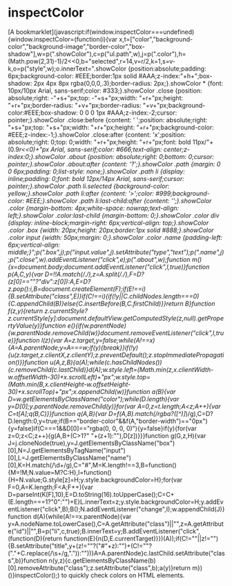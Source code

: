 inspectColor
============

[A bookmarklet](javascript:if(window.inspectColor===undefined){window.inspectColor=(function(i){var x,t=["color","background-color","background-image","border-color","box-shadow"],w=p(".showColor"),c=p("ul.path",w),j=p(".color"),h=(Math.pow(2,31)-1)/2<<0,b="selected",r=14,v=r/2,k=1,s=v-k,o=p("style",w);o.innerText=".showColor {position:absolute;padding: 6px;background-color: #EEE;border:1px solid #AAA;z-index:"+h+";box-shadow: 2px 4px 8px rgba(0,0,0,.3);border-radius: 2px;}.showColor * {font: 10px/10px Arial, sans-serif;color: #333;}.showColor .close {position: absolute;right: -"+s+"px;top: -"+s+"px;width: "+r+"px;height: "+r+"px;border-radius: "+v+"px;border-radius: "+v+"px;background-color:#EEE;box-shadow: 0 0 0 1px #AAA;z-index:-2;cursor: pointer;}.showColor .close:before {content: ' ';position: absolute;right: "+s+"px;top: "+s+"px;width: "+r+"px;height: "+r+"px;background-color: #EEE;z-index:-1;}.showColor .close:after {content: 'x';position: absolute;right: 0;top: 0;width: "+r+"px;height: "+r+"px;font: bold 11px/"+(0.9*r<<0)+"px Arial, sans-serif;color: #666;text-align: center;z-index:0;}.showColor .about {position: absolute;right: 0;bottom: 0;cursor: pointer;}.showColor .about:after {content: '?';}.showColor .path {margin: 0 0 6px;padding: 0;list-style: none;}.showColor .path li {display: inline;padding: 0;font: bold 12px/14px Arial, sans-serif;cursor: pointer;}.showColor .path li.selected {background-color: yellow;}.showColor .path li:after {content: '>';color: #999;background-color: #EEE;}.showColor .path li:last-child:after {content: '';}.showColor .color {margin-bottom: 4px;white-space: nowrap;text-align: left;}.showColor .color:last-child {margin-bottom: 0;}.showColor .color div {display: inline-block;margin-right: 6px;vertical-align: top;}.showColor .color .box {width: 20px;height: 20px;border:1px solid #888;}.showColor .color input {width: 50px;margin: 0;}.showColor .color .name {padding-left: 6px;vertical-align: middle;}";p(".box",j);p("input.value",j).setAttribute("type","text");p(".name",j);p(".close",w).addEventListener("click",e);p(".about",w);function m(){x=document.body;document.addEventListener("click",l,true)}function p(A,C,y){var D=!!A.match(/\./),z=A.split(/\./),F=D?(z[0]==""?"div":z[0]):A,E=D?z.pop():i,B=document.createElement(F);if(E!==i){B.setAttribute("class",E)}if(C!==i){if(!y||C.childNodes.length===0){C.appendChild(B)}else{C.insertBefore(B,C.firstChild)}}return B}function f(z,y){return z.currentStyle?z.currentStyle[y]:document.defaultView.getComputedStyle(z,null).getPropertyValue(y)}function e(){if(w.parentNode){w.parentNode.removeChild(w)}document.removeEventListener("click",l,true)}function l(z){var A=z.target,y=false;while(A!==x){A=A.parentNode;y=A===w;if(y){break}}if(!y){u(z.target,z.clientX,z.clientY);z.preventDefault();z.stopImmediatePropagation()}}function u(A,z,B){a(A);while(c.hasChildNodes()){c.removeChild(c.lastChild)}d(A);w.style.left=(Math.min(z,x.clientWidth-w.offsetWidth-30)+x.scrollLeft)+"px";w.style.top=(Math.min(B,x.clientHeight-w.offsetHeight-30)+x.scrollTop)+"px";x.appendChild(w)}function a(B){var D=w.getElementsByClassName("color");while(D.length){var y=D[0];y.parentNode.removeChild(y)}for(var A=0,z=t.length;A<z;A++){var C=t[A];q(B,C)}}function q(A,B){var D=f(A,B).match(/rgba?\([^)]*\)/g),C=D?D.length:0,y=true;if(B=="border-color"&&f(A,"border-width")=="0px"){y=false}if(C===1&&D[0]=="rgba(0, 0, 0, 0)"){y=false}if(y){for(var z=0;z<C;z++){g(A,B+(C>1?" "+(z+1):""),D[z])}}}function g(G,z,H){var J=j.cloneNode(true),y=J.getElementsByClassName("box")[0],N=J.getElementsByTagName("input")[0],L=J.getElementsByClassName("name")[0],K=H.match(/\d+/g),C="#",M=K.length!==3,B=function(){M=!M;N.value=M?C:H},I=function(){H=N.value;G.style[z]=H;y.style.backgroundColor=H};for(var F=0,A=K.length;F<A;F++){var D=parseInt(K[F],10),E=D.toString(16).toUpperCase();C=C+(E.length===1?"0":"")+E}L.innerText=z;y.style.backgroundColor=H;y.addEventListener("click",B);B();N.addEventListener("change",I);w.appendChild(J)}function d(A){while(A!==x.parentNode){var y=A.nodeName.toLowerCase(),C=A.getAttribute("class")||"",z=A.getAttribute("id")||"",B=p("li",c,true);B.innerText=y;B.addEventListener("click",(function(D){return function(E){n(D,E.currentTarget)}})(A));if(C!=""||z!=""){B.setAttribute("title",y+(z!=""?("#"+z):"")+(C!=""?("."+C.replace(/\s+/g,".")):""))}A=A.parentNode}c.lastChild.setAttribute("class",b)}function n(y,z){c.getElementsByClassName(b)[0].removeAttribute("class");z.setAttribute("class",b);a(y)}return m})()}inspectColor();) to quickly check colors on HTML elements.
